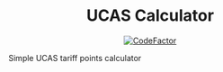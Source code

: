 <h1 align="center">UCAS Calculator</h1>

<p align="center"><a href="https://www.codefactor.io/repository/github/matthewkayne/ucas-calcultator"><img src="https://www.codefactor.io/repository/github/matthewkayne/ucas-calcultator/badge" alt="CodeFactor" /></a></p>

Simple UCAS tariff points calculator
